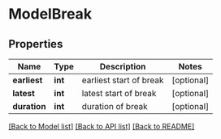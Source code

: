 # ModelBreak

## Properties
Name | Type | Description | Notes
------------ | ------------- | ------------- | -------------
**earliest** | **int** | earliest start of break | [optional] 
**latest** | **int** | latest start of break | [optional] 
**duration** | **int** | duration of break | [optional] 

[[Back to Model list]](../README.md#documentation-for-models) [[Back to API list]](../README.md#documentation-for-api-endpoints) [[Back to README]](../README.md)


